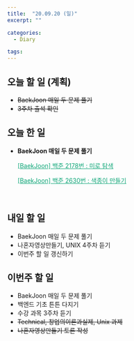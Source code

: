 ```yaml
---
title:  "20.09.20 (일)"
excerpt: ""

categories:
  - Diary

tags:
---
```


## 오늘 할 일 (계획)

- ~~BaekJoon 매일 두 문제 풀기~~
- ~~3주차 출석 확인~~

## 오늘 한 일

- **BaekJoon 매일 두 문제 풀기**

  <a href="https://nam-ki-bok.github.io/baekjoon/Baek_Maze/" style="color:#0FA678">[BaekJoon] 백준 2178번 : 미로 탐색</a>

  <a href="https://nam-ki-bok.github.io/baekjoon/Baek_ColorPaper/" style="color:#0FA678">[BaekJoon] 백준 2630번 : 색종이 만들기</a>

  <br>



## 내일 할 일

- BaekJoon 매일 두 문제 풀기
- 나혼자영상만들기, UNIX 4주차 듣기
- 이번주 할 일 갱신하기

## 이번주 할 일

- BaekJoon 매일 두 문제 풀기
- 백엔드 기초 튼튼 다지기
- 수강 과목 3주차 듣기
- ~~Technical, 창업의이론과실제, Unix 과제~~
- ~~나혼자영상만들기 토론 작성~~

<br>